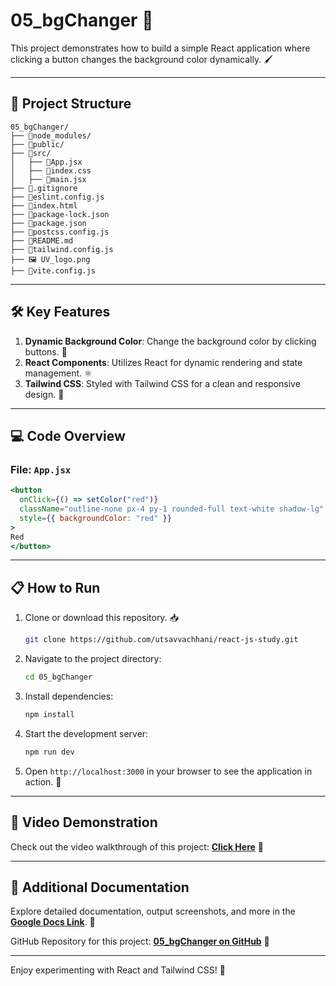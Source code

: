 # 05_bgChanger 🌈

This project demonstrates how to build a simple React application where clicking a button changes the background color dynamically. 🖌️

---

## 📂 Project Structure

```
05_bgChanger/
├── 📁node_modules/
├── 📁public/
├── 📁src/
│   ├── 📝App.jsx
│   ├── 📝index.css
│   ├── 📝main.jsx
├── 📝.gitignore
├── 📝eslint.config.js
├── 📝index.html
├── 📝package-lock.json
├── 📝package.json
├── 📝postcss.config.js
├── 📝README.md
├── 📝tailwind.config.js
├── 🖼️ UV_logo.png
├── 📝vite.config.js
```

---

## 🛠️ Key Features

1. **Dynamic Background Color**: Change the background color by clicking buttons. 🎨
2. **React Components**: Utilizes React for dynamic rendering and state management. ⚛️
3. **Tailwind CSS**: Styled with Tailwind CSS for a clean and responsive design. 💅

---

## 💻 Code Overview

### File: `App.jsx`
```jsx
<button
  onClick={() => setColor("red")}
  className="outline-none px-4 py-1 rounded-full text-white shadow-lg"
  style={{ backgroundColor: "red" }}
>
Red
</button>
```

---

## 📋 How to Run

1. Clone or download this repository. 📥
   ```bash
   git clone https://github.com/utsavvachhani/react-js-study.git
   ```
2. Navigate to the project directory:
   ```bash
   cd 05_bgChanger
   ```
3. Install dependencies:
   ```bash
   npm install
   ```
4. Start the development server:
   ```bash
   npm run dev
   ```
5. Open `http://localhost:3000` in your browser to see the application in action. 🌟

---

## 🎥 Video Demonstration

Check out the video walkthrough of this project: **[Click Here](https://drive.google.com/file/d/1Aqs1roebh_HdDuxqd62hp4p29xmA-Fe5/view?usp=drive_link)** 🔗

---

## 📄 Additional Documentation

Explore detailed documentation, output screenshots, and more in the **[Google Docs Link](https://docs.google.com/document/d/1ctpcrVYxu4TZ7CLbSXjdULtTosYhxsgeqypGkwC-bQY/edit?tab=t.povs80nlph5t)**. 📑

GitHub Repository for this project: **[05_bgChanger on GitHub](https://github.com/utsavvachhani/react-js-study/tree/main/05_bgChanger)** 🔗

---

Enjoy experimenting with React and Tailwind CSS! 🚀


